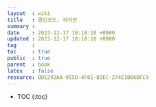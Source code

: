 ```yaml
---
layout  : wiki
title   : 클린코드, 파이썬 
summary : 
date    : 2023-12-17 18:18:10 +0900
updated : 2023-12-17 18:18:10 +0900
tag     : 
toc     : true
public  : true
parent  : book
latex   : false
resource: BDE292AA-955D-4F01-B3EC-274E1B66DFC9
---
```

* TOC
{:toc}

# 
